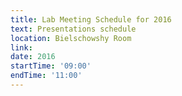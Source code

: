 ```yaml
---
title: Lab Meeting Schedule for 2016
text: Presentations schedule
location: Bielschowshy Room
link: 
date: 2016
startTime: '09:00'
endTime: '11:00'
---
```

